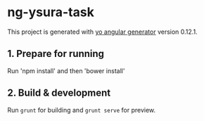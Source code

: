 # ng-ysura-task

This project is generated with [yo angular generator](https://github.com/yeoman/generator-angular)
version 0.12.1.

## 1. Prepare for running

Run 'npm install' and then 'bower install'

## 2. Build & development

Run `grunt` for building and `grunt serve` for preview.
